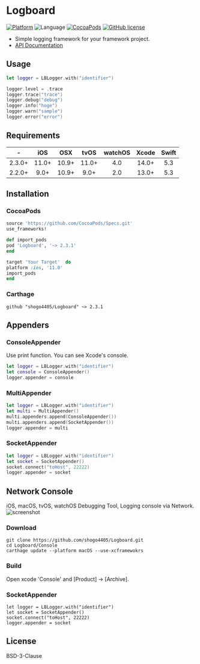 # Logboard
[![Platform](https://img.shields.io/cocoapods/p/Logboard.svg?style=flat)](http://cocoapods.org/pods/Logboard)
![Language](https://img.shields.io/badge/language-Swift%205.3-orange.svg)
[![CocoaPods](https://img.shields.io/cocoapods/v/Logboard.svg?style=flat)](http://cocoapods.org/pods/Logboard)
[![GitHub license](https://img.shields.io/badge/License-BSD%203--Clause-blue.svg)](https://github.com/shogo4405/Logboard/blob/master/LICENSE.md)

* Simple logging framework for your framework project.
* [API Documentation](https://shogo4405.github.io/Logboard/documentation/logboard/)

## Usage
```swift
let logger = LBLogger.with("identifier")

logger.level = .trace
logger.trace("trace")
logger.debug("debug")
logger.info("hoge")
logger.warn("sample")
logger.error("error")
```

## Requirements
|-|iOS|OSX|tvOS|watchOS|Xcode|Swift|
|:----:|:----:|:----:|:----:|:----:|:----:|:----:|
|2.3.0+|11.0+|10.9+|11.0+|4.0|14.0+|5.3|
|2.2.0+|9.0+|10.9+|9.0+|2.0|13.0+|5.3|

## Installation
### CocoaPods
```rb
source 'https://github.com/CocoaPods/Specs.git'
use_frameworks!

def import_pods
pod 'Logboard', '~> 2.3.1'
end

target 'Your Target'  do
platform :ios, '11.0'
import_pods
end
```
### Carthage
```
github "shogo4405/Logboard" ~> 2.3.1
```

## Appenders
### ConsoleAppender
Use print function. You can see Xcode's console.
```swift
let logger = LBLogger.with("identifier")
let console = ConsoleAppender()
logger.appender = console
```

### MultiAppender
```swift
let logger = LBLogger.with("identifier")
let multi = MultiAppender()
multi.appenders.append(ConsoleAppender())
multi.appenders.append(SocketAppender())
logger.appender = multi
```

### SocketAppender
```swift
let logger = LBLogger.with("identifier")
let socket = SocketAppender()
socket.connect("toHost", 22222)
logger.appender = socket
```

## Network Console
iOS, macOS, tvOS, watchOS Debugging Tool, Logging console via Network.
![screenshot](https://user-images.githubusercontent.com/810189/183241560-5ceb2d7e-9421-4eb7-babb-370ce1429645.gif)

### Download
```
git clone https://github.com/shogo4405/Logboard.git
cd Logboard/Console
carthage update --platform macOS --use-xcframewokrs
```
### Build
Open xcode 'Console' and [Product] -> [Archive].

### SocketAppender
```
let logger = LBLogger.with("identifier")
let socket = SocketAppender()
socket.connect("toHost", 22222)
logger.appender = socket
```

## License
BSD-3-Clause
